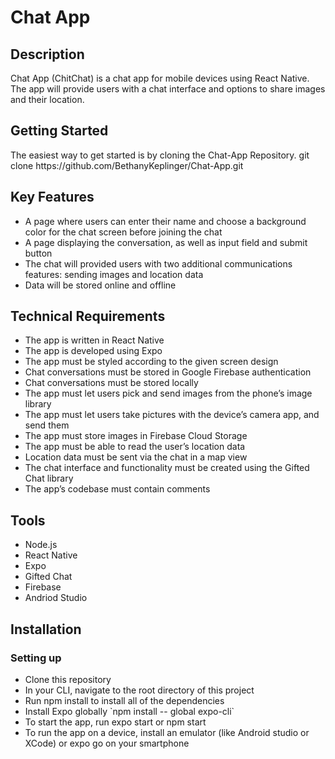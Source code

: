 <h1>Chat App</h1>

<h2>Description</h2>
Chat App (ChitChat) is a chat app for mobile devices using React Native. The app will provide users with a chat interface and options to share images and their location.

<h2>Getting Started</h2>
The easiest way to get started is by cloning the Chat-App Repository.
git clone https://github.com/BethanyKeplinger/Chat-App.git

<h2>Key Features</h2>
<ul>
  <li>A page where users can enter their name and choose a background color for the chat screen before joining the chat</li>
  <li>A page displaying the conversation, as well as input field and submit button</li>
  <li>The chat will provided users with two additional communications features: sending images and location data</li>
  <li>Data will be stored online and offline</li>
</ul>

<h2>Technical Requirements</h2>
<ul>
    <li>The app is written in React Native</li>
    <li>The app is developed using Expo</li>
    <li>The app must be styled according to the given screen design</li>
    <li>Chat conversations must be stored in Google Firebase authentication</li>
    <li>Chat conversations must be stored locally</li>
    <li>The app must let users pick and send images from the phone’s image library</li>
    <li>The app must let users take pictures with the device’s camera app, and send them</li>
    <li>The app must store images in Firebase Cloud Storage</li>
    <li>The app must be able to read the user’s location data</li>
    <li>Location data must be sent via the chat in a map view</li>
    <li>The chat interface and functionality must be created using the Gifted Chat library</li>
    <li>The app’s codebase must contain comments</li>
</ul>

<h2>Tools</h2>
<ul>
  <li>Node.js</li>
  <li>React Native</li>
  <li>Expo</li>
  <li>Gifted Chat</li>
  <li>Firebase</li>
  <li>Andriod Studio</li>
</ul>

<h2>Installation</h2>
<h3>Setting up</h3>
<ul>
  <li>Clone this repository</li>
  <li>In your CLI, navigate to the root directory of this project</li>
  <li>Run npm install to install all of the dependencies </li>
  <li>Install Expo globally `npm install -- global expo-cli`</li>
  <li>To start the app, run expo start or npm start</li>
  <li>To run the app on a device, install an emulator (like Android studio or XCode) or expo go on your smartphone</li>
</ul
  
 
